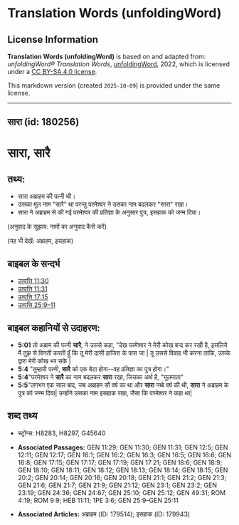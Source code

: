 # Translation Words (unfoldingWord)

## License Information

**Translation Words (unfoldingWord)** is based on and adapted from: _unfoldingWord® Translation Words_, [unfoldingWord](https://unfoldingword.org/utw), 2022, which is licensed under a [CC BY-SA 4.0 license](https://creativecommons.org/licenses/by-sa/4.0/legalcode.en).

This markdown version (created `2025-10-09`) is provided under the same license.



--------------------------------

## सारा (id: 180256)

सारा, सारै
==========

तथ्य:
-----

* सारा अब्राहम की पत्नी थी।
* उसका मूल नाम "सारै" था परन्तु परमेश्वर ने उसका नाम बदलकर "सारा" रखा।
* सारा ने अब्राहम से की गई परमेश्वर की प्रतिज्ञा के अनुसार पुत्र, इसहाक को जन्म दिया।

(अनुवाद के सुझाव: नामों का अनुवाद कैसे करें)

(यह भी देखें: अब्राहम, इसहाक)

बाइबल के सन्दर्भ
----------------

* [उत्पत्ति 11:30](https://ref.ly/Gen11:30)
* [उत्पत्ति 11:31](https://ref.ly/Gen11:31)
* [उत्पत्ति 17:15](https://ref.ly/Gen17:15)
* [उत्पत्ति 25:9–11](https://ref.ly/Gen25:9-Gen25:11)

बाइबल कहानियों से उदाहरण:
-------------------------

* **5:01** तो अब्राम की पत्नी **सारै**, ने उससे कहा, "देख परमेश्वर ने मेरी कोख बन्द कर रखी है, इसलिये मैं तुझ से विनती करती हूँ कि तू मेरी दासी हाजिरा के पास जा \| तू उससे विवाह भी करना ताकि, उसके द्वारा मेरी कोख भर सके \|
* **5:4** "तुम्हारी पत्नी, **सारै** को एक बेटा होगा\-\-वह प्रतिज्ञा का पुत्र होगा।"
* **5:4**"परमेश्वर ने **सारै** का नाम बदलकर **सारा** रखा, जिसका अर्थ है, "मूलमाता"
* **5:5**"लगभग एक साल बाद, जब अब्राहम सौ वर्ष का था और **सारा** नब्बे वर्ष की थी, **सारा** ने अब्राहम के पुत्र को जन्म दिया\| उन्होंने उसका नाम इसहाक रखा, जैसा कि परमेश्वर ने कहा था\|

शब्द तथ्य
---------

* स्ट्रोंग्स: H8283, H8297, G45640

* **Associated Passages:** GEN 11:29; GEN 11:30; GEN 11:31; GEN 12:5; GEN 12:11; GEN 12:17; GEN 16:1; GEN 16:2; GEN 16:3; GEN 16:5; GEN 16:6; GEN 16:8; GEN 17:15; GEN 17:17; GEN 17:19; GEN 17:21; GEN 18:6; GEN 18:9; GEN 18:10; GEN 18:11; GEN 18:12; GEN 18:13; GEN 18:14; GEN 18:15; GEN 20:2; GEN 20:14; GEN 20:16; GEN 20:18; GEN 21:1; GEN 21:2; GEN 21:3; GEN 21:6; GEN 21:7; GEN 21:9; GEN 21:12; GEN 23:1; GEN 23:2; GEN 23:19; GEN 24:36; GEN 24:67; GEN 25:10; GEN 25:12; GEN 49:31; ROM 4:19; ROM 9:9; HEB 11:11; 1PE 3:6; GEN 25:9–GEN 25:11
* **Associated Articles:** अब्राहम (ID: 179514); इसहाक (ID: 179943)

